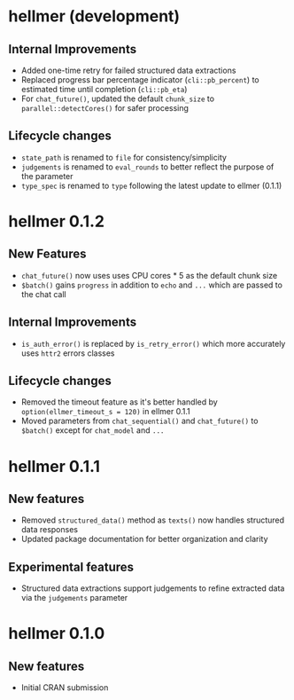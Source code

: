 # hellmer (development)

## Internal Improvements
* Added one-time retry for failed structured data extractions
* Replaced progress bar percentage indicator (`cli::pb_percent`) to estimated time until completion (`cli::pb_eta`)
* For `chat_future()`, updated the default `chunk_size` to `parallel::detectCores()` for safer processing 

## Lifecycle changes
* `state_path` is renamed to `file` for consistency/simplicity
* `judgements` is renamed to `eval_rounds` to better reflect the purpose of the parameter
* `type_spec` is renamed to `type` following the latest update to ellmer (0.1.1)

# hellmer 0.1.2

## New Features
* `chat_future()` now uses uses CPU cores * 5 as the default chunk size
* `$batch()` gains `progress` in addition to  `echo` and `...` which are passed to the chat call

## Internal Improvements
* `is_auth_error()` is replaced by `is_retry_error()` which more accurately uses `httr2` errors classes

## Lifecycle changes
* Removed the timeout feature as it's better handled by `option(ellmer_timeout_s = 120)` in ellmer 0.1.1
* Moved parameters from `chat_sequential()` and `chat_future()` to `$batch()` except for `chat_model` and `...`

# hellmer 0.1.1

## New features
* Removed `structured_data()` method as `texts()` now handles structured data responses
* Updated package documentation for better organization and clarity

## Experimental features
* Structured data extractions support judgements to refine extracted data via the `judgements` parameter

# hellmer 0.1.0

## New features
* Initial CRAN submission
